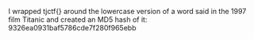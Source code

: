 I wrapped tjctf{} around the lowercase version of a word said in the 1997 film Titanic and created an MD5 hash of it: 9326ea0931baf5786cde7f280f965ebb
